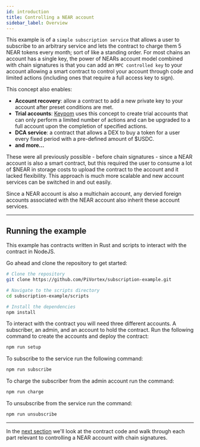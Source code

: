 ```yaml
---
id: introduction
title: Controlling a NEAR account
sidebar_label: Overview
---
```


This example is of a `simple subscription service` that allows a user to subscribe to an arbitrary service and lets the contract to charge them 5 NEAR tokens every month; sort of like a standing order. For most chains an account has a single key, the power of NEARs account model combined with chain signatures is that you can add an `MPC controlled key` to your account allowing a smart contract to control your account through code and limited actions (including ones that require a full access key to sign).

This concept also enables:
- **Account recovery**: allow a contract to add a new private key to your account after preset conditions are met.
- **Trial accounts**: [Keypom](https://github.com/keypom/multichain-trial-accounts) uses this concept to create trial accounts that can only perform a limited number of actions and can be upgraded to a full account upon the completion of specified actions.
- **DCA service**: a contract that allows a DEX to buy a token for a user every fixed period with a pre-defined amount of $USDC.
- **and more...**

These were all previously possible - before chain signatures - since a NEAR account is also a smart contract, but this required the user to consume a lot of $NEAR in storage costs to upload the contract to the account and it lacked flexibility. This approach is much more scalable and new account services can be switched in and out easily.

Since a NEAR account is also a multichain account, any dervied foreign accounts associated with the NEAR account also inherit these account services.

---

## Running the example 

This example has contracts written in Rust and scripts to interact with the contract in NodeJS. 

Go ahead and clone the repository to get started:

```bash
# Clone the repository
git clone https://github.com/PiVortex/subscription-example.git

# Navigate to the scripts directory
cd subscription-example/scripts

# Install the dependencies
npm install
```

To interact with the contract you will need three different accounts. A subscriber, an admin, and an account to hold the contract. Run the following command to create the accounts and deploy the contract:

```bash
npm run setup
```

To subscribe to the service run the following command:

```bash
npm run subscribe
```

To charge the subscriber from the admin account run the command:
    
```bash 
npm run charge
```

To unsubscribe from the service run the command:

```bash
npm run unsubscribe
```

---

In the [next section](./2.contract.md) we'll look at the contract code and walk through each part relevant to controlling a NEAR account with chain signatures. 
